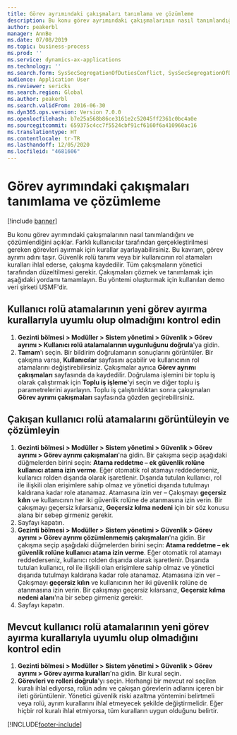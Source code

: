 ```yaml
---
title: Görev ayrımındaki çakışmaları tanımlama ve çözümleme
description: Bu konu görev ayrımındaki çakışmalarının nasıl tanımlandığını ve çözümlendiğini açıklar.
author: peakerbl
manager: AnnBe
ms.date: 07/08/2019
ms.topic: business-process
ms.prod: ''
ms.service: dynamics-ax-applications
ms.technology: ''
ms.search.form: SysSecSegregationOfDutiesConflict, SysSecSegregationOfDutiesRule
audience: Application User
ms.reviewer: sericks
ms.search.region: Global
ms.author: peakerbl
ms.search.validFrom: 2016-06-30
ms.dyn365.ops.version: Version 7.0.0
ms.openlocfilehash: b7e25a568b86ce3161e2c52045ff2361c0bc4a0e
ms.sourcegitcommit: 659375c4cc7f5524cbf91cf6160f6a410960ac16
ms.translationtype: HT
ms.contentlocale: tr-TR
ms.lasthandoff: 12/05/2020
ms.locfileid: "4681606"
---
```

# <a name="identify-and-resolve-conflicts-in-segregation-of-duties"></a>Görev ayrımındaki çakışmaları tanımlama ve çözümleme

[!include [banner](../../includes/banner.md)]

Bu konu görev ayrımındaki çakışmalarının nasıl tanımlandığını ve çözümlendiğini açıklar. Farklı kullanıcılar tarafından gerçekleştirilmesi gereken görevleri ayırmak için kurallar ayarlayabilirsiniz. Bu kavram, görev ayrımı adını taşır. Güvenlik rolü tanımı veya bir kullanıcının rol atamaları kuralları ihlal ederse, çakışma kaydedilir. Tüm çakışmaların yönetici tarafından düzeltilmesi gerekir. Çakışmaları çözmek ve tanımlamak için aşağıdaki yordamı tamamlayın. Bu yöntemi oluşturmak için kullanılan demo veri şirketi USMF'dir.


## <a name="verify-whether-user-role-assignments-comply-with-new-rules-for-segregation-of-duties"></a>Kullanıcı rolü atamalarının yeni görev ayırma kurallarıyla uyumlu olup olmadığını kontrol edin
1. **Gezinti bölmesi > Modüller > Sistem yönetimi > Güvenlik > Görev ayrımı > Kullanıcı rolü atalamalarının uygunluğunu doğrula**'ya gidin.
2. **Tamam**'ı seçin. Bir bildirim doğrulamanın sonuçlarını görüntüler. Bir çakışma varsa, **Kullanıcılar** sayfasını açabilir ve kullanıcının rol atamalarını değiştirebilirsiniz. Çakışmalar ayrıca **Görev ayrımı çakışmaları** sayfasında da kaydedilir. Doğrulama işlemini bir toplu iş olarak çalıştırmak için **Toplu iş işleme**'yi seçin ve diğer toplu iş parametrelerini ayarlayın. Toplu iş çalıştırıldıktan sonra çakışmaları **Görev ayrımı çakışmaları** sayfasında gözden geçirebilirsiniz.  

## <a name="view-and-resolve-conflicting-user-role-assignments"></a>Çakışan kullanıcı rolü atamalarını görüntüleyin ve çözümleyin
1. **Gezinti bölmesi > Modüller > Sistem yönetimi > Güvenlik > Görev ayrımı > Görev ayrımı çakışmaları**'na gidin. Bir çakışma seçip aşağıdaki düğmelerden birini seçin: **Atama reddetme – ek güvenlik rolüne kullanıcı atama izin verme**. Eğer otomatik rol atamayı reddederseniz, kullanıcı rolden dışarıda olarak işaretlenir. Dışarıda tutulan kullanıcı, rol ile ilişkili olan erişimlere sahip olmaz ve yönetici dışarıda tutulmayı kaldırana kadar role atanamaz. Atamasına izin ver – Çakışmayı **geçersiz kılın** ve kullanıcının her iki güvenlik rolüne de atanmasına izin verin. Bir çakışmayı geçersiz kılarsanız, **Geçersiz kılma nedeni** için bir söz konusu alana bir sebep girmeniz gerekir.  
2. Sayfayı kapatın.
3. **Gezinti bölmesi > Modüller > Sistem yönetimi > Güvenlik > Görev ayrımı > Görev ayrımı çözümlenmemiş çakışmaları**'na gidin. Bir çakışma seçip aşağıdaki düğmelerden birini seçin: **Atama reddetme – ek güvenlik rolüne kullanıcı atama izin verme**. Eğer otomatik rol atamayı reddederseniz, kullanıcı rolden dışarıda olarak işaretlenir. Dışarıda tutulan kullanıcı, rol ile ilişkili olan erişimlere sahip olmaz ve yönetici dışarıda tutulmayı kaldırana kadar role atanamaz. Atamasına izin ver – Çakışmayı **geçersiz kılın** ve kullanıcının her iki güvenlik rolüne de atanmasına izin verin. Bir çakışmayı geçersiz kılarsanız, **Geçersiz kılma nedeni alanı**'na bir sebep girmeniz gerekir.    
4. Sayfayı kapatın.

## <a name="verify-whether-existing-roles-comply-with-new-rules-for-segregation-of-duties"></a>Mevcut kullanıcı rolü atamalarının yeni görev ayırma kurallarıyla uyumlu olup olmadığını kontrol edin
1. **Gezinti bölmesi > Modüller > Sistem yönetimi > Güvenlik > Görev ayrımı > Görev ayırma kuralları**'na gidin. Bir kural seçin.  
2. **Görevleri ve rolleri doğrula**'yı seçin. Herhangi bir mevcut rol seçilen kuralı ihlal ediyorsa, rolün adını ve çakışan görevlerin adlarını içeren bir ileti görüntülenir. Yönetici güvenlik riski azaltma yöntemini belirtmeli veya rolü, ayrım kurallarını ihlal etmeyecek şekilde değiştirmelidir. Eğer hiçbir rol kuralı ihlal etmiyorsa, tüm kuralların uygun olduğunu belirtir.  



[!INCLUDE[footer-include](../../../../includes/footer-banner.md)]